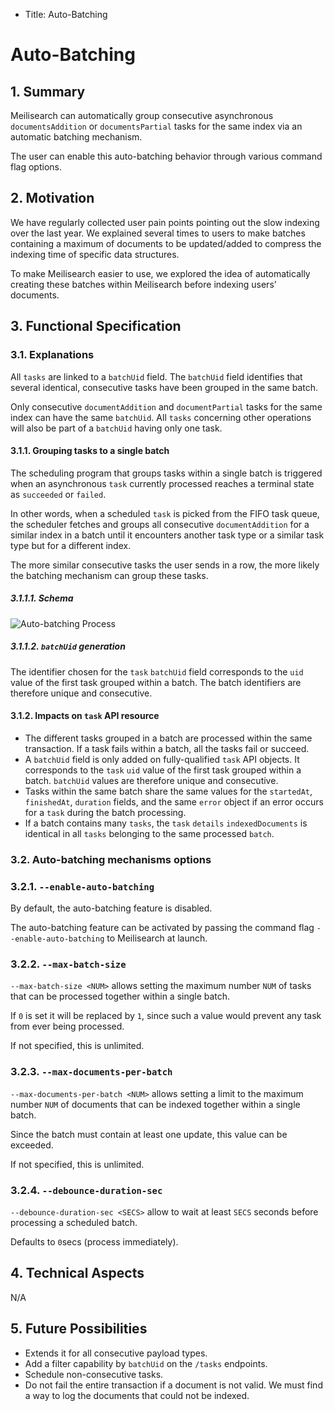 - Title: Auto-Batching

# Auto-Batching

## 1. Summary

Meilisearch can automatically group consecutive asynchronous `documentsAddition` or `documentsPartial` tasks for the same index via an automatic batching mechanism.

The user can enable this auto-batching behavior through various command flag options.

## 2. Motivation

We have regularly collected user pain points pointing out the slow indexing over the last year. We explained several times to users to make batches containing a maximum of documents to be updated/added to compress the indexing time of specific data structures.

To make Meilisearch easier to use, we explored the idea of automatically creating these batches within Meilisearch before indexing users’ documents.

## 3. Functional  Specification

### 3.1. Explanations

All `tasks` are linked to a `batchUid` field. The `batchUid` field identifies that several identical, consecutive tasks have been grouped in the same batch.

Only consecutive `documentAddition` and `documentPartial` tasks for the same index can have the same `batchUid`. All `tasks` concerning other operations will also be part of a `batchUid` having only one task.

#### 3.1.1. Grouping tasks to a single batch

The scheduling program that groups tasks within a single batch is triggered when an asynchronous `task` currently processed reaches a terminal state as `succeeded` or `failed`.

In other words, when a scheduled `task` is picked from the FIFO task queue, the scheduler fetches and groups all consecutive `documentAddition` for a similar index in a batch until it encounters another task type or a similar task type but for a different index.

The more similar consecutive tasks the user sends in a row, the more likely the batching mechanism can group these tasks.

##### 3.1.1.1. Schema

![Auto-batching Process](https://user-images.githubusercontent.com/3692335/145787054-4cb07b5e-c80e-498a-8843-d0cc46329e9b.png)

##### 3.1.1.2. `batchUid` generation

The identifier chosen for the `task` `batchUid` field corresponds to the `uid` value of the first task grouped within a batch. The batch identifiers are therefore unique and consecutive.

#### 3.1.2. Impacts on `task` API resource

- The different tasks grouped in a batch are processed within the same transaction. If a task fails within a batch, all the tasks fail or succeed.
- A `batchUid` field is only added on fully-qualified `task` API objects. It corresponds to the `task` `uid` value of the first task grouped within a batch. `batchUid` values are therefore unique and consecutive.
- Tasks within the same batch share the same values for the `startedAt`, `finishedAt`, `duration` fields, and the same `error` object if an error occurs for a `task` during the batch processing.
- If a batch contains many `tasks`, the `task` `details` `indexedDocuments` is identical in all `tasks` belonging to the same processed `batch`.

### 3.2. Auto-batching mechanisms options

### 3.2.1. `--enable-auto-batching`

By default, the auto-batching feature is disabled.

The auto-batching feature can be activated by passing the command flag `--enable-auto-batching` to Meilisearch at launch.

### 3.2.2.  `--max-batch-size`

`--max-batch-size <NUM>` allows setting the maximum number `NUM` of tasks that can be processed together within a single batch.

If `0` is set it will be replaced by `1`, since such a value would prevent any task from ever being processed.

If not specified, this is unlimited.

### 3.2.3. `--max-documents-per-batch`

`--max-documents-per-batch <NUM>` allows setting a limit to the maximum number `NUM` of documents that can be indexed together within a single batch.

Since the batch must contain at least one update, this value can be exceeded.

If not specified, this is unlimited.

### 3.2.4. `--debounce-duration-sec`

`--debounce-duration-sec <SECS>` allow to wait at least `SECS` seconds before processing a scheduled batch.

Defaults to `0`secs (process immediately).

## 4. Technical Aspects
N/A

## 5. Future Possibilities

- Extends it for all consecutive payload types.
- Add a filter capability by `batchUid` on the `/tasks` endpoints.
- Schedule non-consecutive tasks.
- Do not fail the entire transaction if a document is not valid. We must find a way to log the documents that could not be indexed.